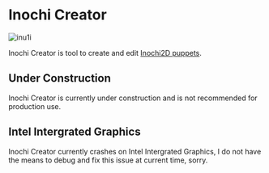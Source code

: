 # Inochi Creator
![inu1i](https://user-images.githubusercontent.com/7032834/120922864-dc342e00-c6cb-11eb-8ab1-2700aa30d6c2.jpg)

Inochi Creator is tool to create and edit [Inochi2D puppets](https://github.com/Inochi2D/inochi2d).

## Under Construction
Inochi Creator is currently under construction and is not recommended for production use.

## Intel Intergrated Graphics
Inochi Creator currently crashes on Intel Intergrated Graphics, I do not have the means to debug and fix this issue at current time, sorry.
